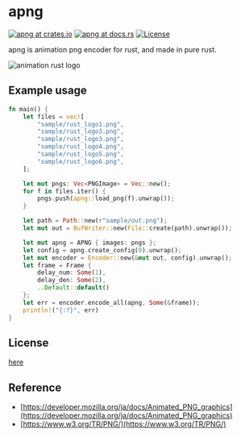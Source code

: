# apng

[![apng at crates.io](https://img.shields.io/crates/v/apng.svg)](https://crates.io/crates/apng)
[![apng at docs.rs](https://docs.rs/apng/badge.svg)](https://docs.rs/apng)
[![License](https://img.shields.io/badge/license-MIT-blue.svg)](https://raw.githubusercontent.com/poccariswet/apng/master/LICENSE?token=AF4FJMPRTUTCG2DAVLVTRVS5U7UJI)

apng is animation png encoder for rust, and made in pure rust.

![animation rust logo](https://github.com/poccariswet/apng/blob/master/example/sample/out.png)

## Example usage

```rust
fn main() {
    let files = vec![
        "sample/rust_logo1.png",
        "sample/rust_logo3.png",
        "sample/rust_logo3.png",
        "sample/rust_logo4.png",
        "sample/rust_logo5.png",
        "sample/rust_logo6.png",
    ];

    let mut pngs: Vec<PNGImage> = Vec::new();
    for f in files.iter() {
        pngs.push(apng::load_png(f).unwrap());
    }

    let path = Path::new(r"sample/out.png");
    let mut out = BufWriter::new(File::create(path).unwrap());

    let mut apng = APNG { images: pngs };
    let config = apng.create_config(0).unwrap();
    let mut encoder = Encoder::new(&mut out, config).unwrap();
    let frame = Frame {
        delay_num: Some(1),
        delay_den: Some(2),
        ..Default::default()
    };
    let err = encoder.encode_all(apng, Some(&frame));
    println!("{:?}", err)
}
```

## License

[here](https://github.com/poccariswet/apng/blob/master/LICENSE)

## Reference

- [https://developer.mozilla.org/ja/docs/Animated_PNG_graphics](https://developer.mozilla.org/ja/docs/Animated_PNG_graphics)
- [https://www.w3.org/TR/PNG/](https://www.w3.org/TR/PNG/)
